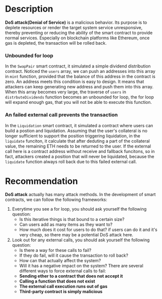 # Description

**DoS attack(Denial of Service)** is a malicious behavior. Its purpose is to deplete resources or render the target system service unresponsive, thereby preventing or reducing the ability of the smart contract to provide normal services. Especially on blockchain platforms like Ethereum, once gas is depleted, the transaction will be rolled back.

### Unbounded for loop

In the `SwapPair` smart contract, it simulated a simple dividend distribution contract. Noticed the `users`
array, we can push an addresses into this array in `mint` function, provided that the balance of this address in the contract is zero. An address meets this condition is easy to design. It means that attackers can keep generating new address and push them into this array. When this array becomes very large, the traverse of `users` in `distrbuteDividends` function becomes an unbounded for loop, the for loop will expand enough gas, that you will not be able to execute this function.

### An failed external call prevents the transaction

In the `Liquidation` smart contract, it simulated a contract where users can build a postion and liquidation. Assuming that the user's collateral is no longer sufficient to support the position triggering liquidation, in the `liquidate` funciton, it calculate that after deduting a part of the collateral value, the remaining ETH needs to be returned to the user. If the external call here is a contract address without receive and fallback funcitons, so in fact, attackers created a position that will never be liquidated, because the `liquidate` function always roll back due to this failed external call.

# Recommendation

**DoS attack** actually has many attack methods. In the development of smart contracts, we can follow the following frameworks:

1. Everytime you see a for loop, you should ask yourself the following question:
   - Is this iterative things is that bound to a certain size?
   - Can users add as many items as they want to?
   - How much does it cost for users to do that?
     if users can do it and it's very cheap, so there may be a potential DoS attack here.
2. Look out for any external calls, you should ask yourself the following question:
   - Is there a way for these calls to fail?
   - If they do fail, will it cause the transaction to roll back?
   - How can that actually affect the system?
   - Will it has a negative impact on the system?
     There are several different ways to force external calls to fail:
   - **Sending ether to a contract that does not accept it**
   - **Calling a function that does not exist**
   - **The external call execution runs out of gas**
   - **Third-party contract is simply malicious**

